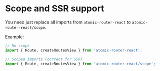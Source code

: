 # Scope and SSR support

You need just replace all imports from `atomic-router-react` to `atomic-router-react/scope`.

Example:

```ts
// No scope
import { Route, createRoutesView } from 'atomic-router-react';

// Scoped imports (correct for SSR)
import { Route, createRoutesView } from 'atomic-router-react/scope';
```
